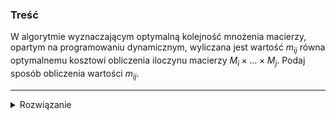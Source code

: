 ### Treść
W algorytmie wyznaczającym optymalną kolejność mnożenia macierzy, opartym na programowaniu dynamicznym, wyliczana jest wartość $m_{ij}$ równa optymalnemu kosztowi obliczenia iloczynu macierzy $M_i \times \dots \times M_j$. Podaj sposób obliczenia wartości $m_{ij}$.

------
<details><summary>Rozwiązanie</summary>
<p>

